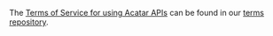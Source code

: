 The [Terms of Service for using Acatar APIs](https://github.com/Acatar/terms/blob/master/ApiTermsOfService.pdf) can be found in our [terms repository](https://github.com/Acatar/terms).
